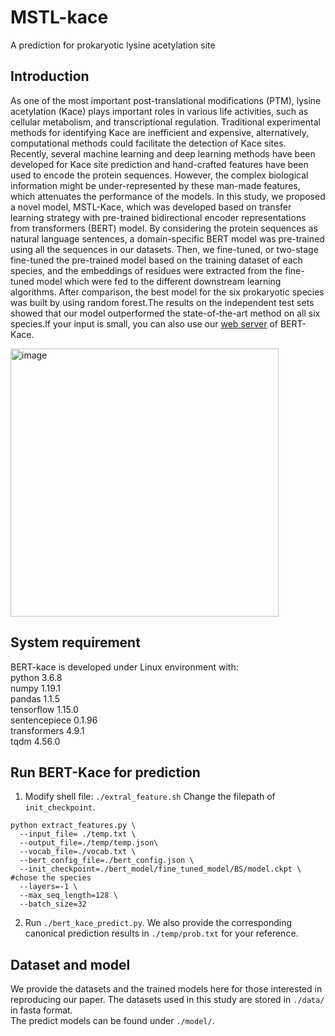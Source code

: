 # MSTL-kace
A prediction for prokaryotic lysine acetylation site

## Introduction
As one of the most important post-translational modifications (PTM), lysine acetylation (Kace) plays important roles in various life activities, such as cellular metabolism, and transcriptional regulation. Traditional experimental methods for identifying Kace are inefficient and expensive, alternatively, computational methods could facilitate the detection of Kace sites. Recently, several machine learning and deep learning methods have been developed for Kace site prediction and hand-crafted features have been used to encode the protein sequences. However, the complex biological information might be under-represented by these man-made features, which attenuates the performance of the models. In this study, we proposed a novel model, MSTL-Kace, which was developed based on transfer learning strategy with pre-trained bidirectional encoder representations from transformers (BERT) model. By considering the protein sequences as natural language sentences, a domain-specific BERT model was pre-trained using all the sequences in our datasets. Then, we fine-tuned, or two-stage fine-tuned the pre-trained model based on the training dataset of each species, and the embeddings of residues were extracted from the fine-tuned model which were fed to the different downstream learning algorithms. After comparison, the best model for the six prokaryotic species was built by using random forest.The results on the independent test sets showed that our model outperformed the state-of-the-art method on all six species.If your input is small, you can also use our [web server](http://bert-kace.zhulab.org.cn/) of BERT-Kace.

<img width="429" alt="image" src="https://github.com/leo97king/MSTL-kace/assets/87485193/71027d3a-3017-41d2-bbf1-0be60bc30481">


## System requirement
BERT-kace is developed under Linux environment with:  
python  3.6.8  
numpy  1.19.1  
pandas  1.1.5  
tensorflow  1.15.0  
sentencepiece  0.1.96  
transformers  4.9.1  
tqdm  4.56.0  


## Run BERT-Kace for prediction
1. Modify shell file: `./extral_feature.sh` Change the filepath of `init_checkpoint`.
```
python extract_features.py \
  --input_file= ./temp.txt \  
  --output_file=./temp/temp.json\
  --vocab_file=./vocab.txt \
  --bert_config_file=./bert_config.json \
  --init_checkpoint=./bert_model/fine_tuned_model/BS/model.ckpt \ #chose the species
  --layers=-1 \
  --max_seq_length=128 \
  --batch_size=32 
```

2. Run `./bert_kace_predict.py`. We also provide the corresponding canonical prediction results in `./temp/prob.txt` for your reference.



## Dataset and model
We provide the datasets and the trained  models here for those interested in reproducing our paper.
The  datasets used in this study are stored in `./data/` in fasta format.  
The predict models  can be found under `./model/`.

